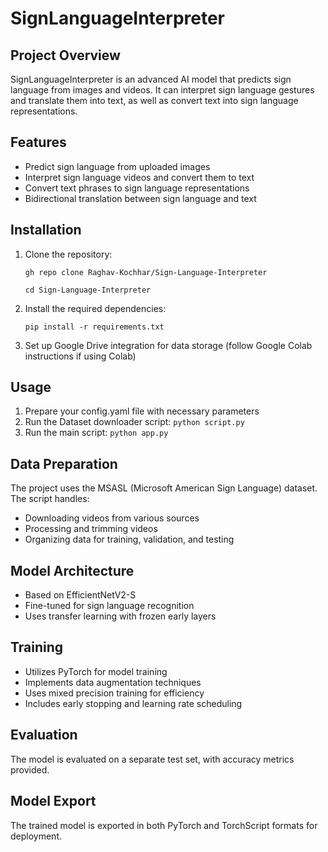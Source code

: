 # SignLanguageInterpreter

## Project Overview
SignLanguageInterpreter is an advanced AI model that predicts sign language from images and videos. It can interpret sign language gestures and translate them into text, as well as convert text into sign language representations.

## Features
- Predict sign language from uploaded images
- Interpret sign language videos and convert them to text
- Convert text phrases to sign language representations
- Bidirectional translation between sign language and text

## Installation

1. Clone the repository:

   `gh repo clone Raghav-Kochhar/Sign-Language-Interpreter`

   `cd Sign-Language-Interpreter`
3. Install the required dependencies:

   `pip install -r requirements.txt`
5. Set up Google Drive integration for data storage (follow Google Colab instructions if using Colab)

## Usage

1. Prepare your config.yaml file with necessary parameters
2. Run the Dataset downloader script:
   `python script.py`
4. Run the main script:
   `python app.py`

## Data Preparation
The project uses the MSASL (Microsoft American Sign Language) dataset. The script handles:
- Downloading videos from various sources
- Processing and trimming videos
- Organizing data for training, validation, and testing

## Model Architecture
- Based on EfficientNetV2-S
- Fine-tuned for sign language recognition
- Uses transfer learning with frozen early layers

## Training
- Utilizes PyTorch for model training
- Implements data augmentation techniques
- Uses mixed precision training for efficiency
- Includes early stopping and learning rate scheduling

## Evaluation
The model is evaluated on a separate test set, with accuracy metrics provided.

## Model Export
The trained model is exported in both PyTorch and TorchScript formats for deployment.
